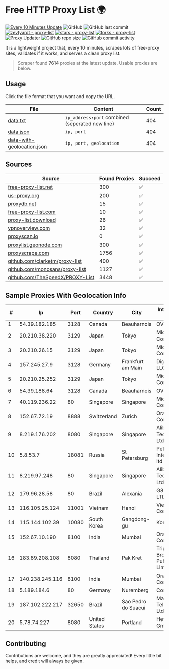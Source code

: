 
# Free HTTP Proxy List 🌍

[![Every 10 Minutes Update](https://github.com/mertguvencli/http-proxy-list/actions/workflows/main.yml/badge.svg?branch=main)](https://github.com/mertguvencli/http-proxy-list/actions/workflows/main.yml)
![GitHub](https://img.shields.io/github/license/mertguvencli/http-proxy-list)
![GitHub last commit](https://img.shields.io/github/last-commit/mertguvencli/http-proxy-list)
[![zevtyardt - proxy-list](https://img.shields.io/static/v1?label=zevtyardt&message=proxy-list&color=blue&logo=github)](https://github.com/zevtyardt/proxy-list "Go to GitHub repo")
[![stars - proxy-list](https://img.shields.io/github/stars/zevtyardt/proxy-list?style=social)](https://github.com/zevtyardt/proxy-list)
[![forks - proxy-list](https://img.shields.io/github/forks/zevtyardt/proxy-list?style=social)](https://github.com/zevtyardt/proxy-list)
[![Proxy Updater](https://github.com/zevtyardt/proxy-list/workflows/Proxy%20Updater/badge.svg)](https://github.com/zevtyardt/proxy-list/actions?query=workflow:"Proxy+Updater")
![GitHub repo size](https://img.shields.io/github/repo-size/zevtyardt/proxy-list)
[![GitHub commit activity](https://img.shields.io/github/commit-activity/m/zevtyardt/proxy-list?logo=commits)](https://github.com/zevtyardt/proxy-list/commits/main)

It is a lightweight project that, every 10 minutes, scrapes lots of free-proxy sites, validates if it works, and serves a clean proxy list.

> Scraper found **7614** proxies at the latest update. Usable proxies are below.

## Usage

Click the file format that you want and copy the URL.

|File|Content|Count|
|----|-------|-----|
|[data.txt](https://raw.githubusercontent.com/mertguvencli/http-proxy-list/main/proxy-list/data.txt)|`ip_address:port` combined (seperated new line)|404|
|[data.json](https://raw.githubusercontent.com/mertguvencli/http-proxy-list/main/proxy-list/data.json)|`ip, port`|404|
|[data-with-geolocation.json](https://raw.githubusercontent.com/mertguvencli/http-proxy-list/main/proxy-list/data-with-geolocation.json)|`ip, port, geolocation`|404|

## Sources

|Source|Found Proxies|Succeed|
|------|-------------|-------|
|[free-proxy-list.net](https://free-proxy-list.net)|300|✅|
|[us-proxy.org](https://www.us-proxy.org)|200|✅|
|[proxydb.net](http://proxydb.net)|15|✅|
|[free-proxy-list.com](https://free-proxy-list.com/?page=&port=&type%5B%5D=http&type%5B%5D=https&up_time=0&search=Search)|10|✅|
|[proxy-list.download](https://www.proxy-list.download/HTTP)|26|✅|
|[vpnoverview.com](https://vpnoverview.com/privacy/anonymous-browsing/free-proxy-servers)|32|✅|
|[proxyscan.io](https://www.proxyscan.io)|0|✅|
|[proxylist.geonode.com](https://proxylist.geonode.com/api/proxy-list?limit=300&page=1&sort_by=lastChecked&sort_type=desc&protocols=http,https)|300|✅|
|[proxyscrape.com](https://api.proxyscrape.com/v2/?request=displayproxies&protocol=http&timeout=10000&country=all&ssl=all&anonymity=all)|1756|✅|
|[github.com/clarketm/proxy-list](https://raw.githubusercontent.com/clarketm/proxy-list/master/proxy-list-raw.txt)|400|✅|
|[github.com/monosans/proxy-list](https://raw.githubusercontent.com/monosans/proxy-list/main/proxies/http.txt)|1127|✅|
|[github.com/TheSpeedX/PROXY-List](https://raw.githubusercontent.com/TheSpeedX/PROXY-List/master/http.txt)|3448|✅|


## Sample Proxies With Geolocation Info

|#|Ip|Port|Country|City|Internet Service Provider|
|-|--|----|-------|----|-------------------------|
|1|54.39.182.185|3128|Canada|Beauharnois|OVH SAS|
|2|20.210.38.220|3129|Japan|Tokyo|Microsoft Corporation|
|3|20.210.26.15|3129|Japan|Tokyo|Microsoft Corporation|
|4|157.245.27.9|3128|Germany|Frankfurt am Main|DigitalOcean, LLC|
|5|20.210.25.252|3129|Japan|Tokyo|Microsoft Corporation|
|6|54.39.188.64|3128|Canada|Beauharnois|OVH SAS|
|7|40.119.236.22|80|Singapore|Singapore|Microsoft Corporation|
|8|152.67.72.19|8888|Switzerland|Zurich|Oracle Corporation|
|9|8.219.176.202|8080|Singapore|Singapore|Alibaba (US) Technology Co., Ltd.|
|10|5.8.53.7|18081|Russia|St Petersburg|Petersburg Internet Network ltd|
|11|8.219.97.248|80|Singapore|Singapore|Alibaba (US) Technology Co., Ltd.|
|12|179.96.28.58|80|Brazil|Alexania|G8 NETWORKS LTDA|
|13|116.105.25.124|11001|Vietnam|Hanoi|Viettel Corporation|
|14|115.144.102.39|10080|South Korea|Gangdong-gu|Korea Telecom|
|15|152.67.10.190|8100|India|Mumbai|Oracle Corporation|
|16|183.89.208.108|8080|Thailand|Pak Kret|Triple T Broadband Public Company Limited|
|17|140.238.245.116|8100|India|Mumbai|Oracle Corporation|
|18|5.189.184.6|80|Germany|Nuremberg|Contabo GmbH|
|19|187.102.222.217|32650|Brazil|Sao Pedro do Suacui|Masternet Telecomunicacao Ltda|
|20|5.78.74.227|8080|United States|Portland|Hetzner Online GmbH|



## Contributing

Contributions are welcome, and they are greatly appreciated! Every
little bit helps, and credit will always be given.


